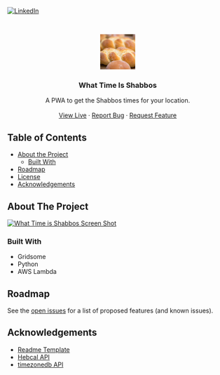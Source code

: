 <!-- [![MIT License][license-shield]][license-url] -->
[![LinkedIn][linkedin-shield]][linkedin-url]

<!-- PROJECT LOGO -->
<br />
<p align="center">
  <a href="https://github.com/dherskowitz/whatTimeIsShabbos">
    <img src="src/favicon.png" alt="Logo" width="80" height="80">
  </a>

  <h3 align="center">What Time Is Shabbos</h3>

  <p align="center">
    A PWA to get the Shabbos times for your location.
    <br />
    <br />
    <a href="https://dollar-to-nis.vercel.app/">View Live</a>
    ·
    <a href="https://github.com/dherskowitz/whatTimeIsShabbos/issues">Report Bug</a>
    ·
    <a href="https://github.com/dherskowitz/whatTimeIsShabbos/issues">Request Feature</a>
  </p>
</p>



<!-- TABLE OF CONTENTS -->
## Table of Contents

* [About the Project](#about-the-project)
  * [Built With](#built-with)
* [Roadmap](#roadmap)
* [License](#license)
* [Acknowledgements](#acknowledgements)
<!-- * [Contact](#contact) -->



<!-- ABOUT THE PROJECT -->
## About The Project

[![What Time is Shabbos Screen Shot][product-screenshot]](https://what-time-is-shabbos.now.sh//screenshot.png)


### Built With

* Gridsome
* Python
* AWS Lambda


<!-- ROADMAP -->
## Roadmap

See the [open issues](https://github.com/dherskowitz/whatTimeIsShabbos/issues) for a list of proposed features (and known issues).


<!-- LICENSE -->
<!-- ## License

Distributed under the MIT License. See `LICENSE` for more information. -->



<!-- CONTACT -->
<!-- ## Contact
Project Link: [https://github.com/dherskowitz/whatTimeIsShabbos](https://github.com/dherskowitz/whatTimeIsShabbos) -->



<!-- ACKNOWLEDGEMENTS -->
## Acknowledgements

* [Readme Template](https://github.com/othneildrew/Best-README-Template)
* [Hebcal API](https://www.hebcal.com/shabbat/)
* [timezonedb API](http://api.timezonedb.com/)





<!-- MARKDOWN LINKS & IMAGES -->
<!-- https://www.markdownguide.org/basic-syntax/#reference-style-links -->
<!-- [contributors-shield]: https://img.shields.io/github/contributors/othneildrew/Best-README-Template.svg?style=flat-square -->
<!-- [contributors-url]: https://github.com/othneildrew/Best-README-Template/graphs/contributors -->
<!-- [forks-shield]: https://img.shields.io/github/forks/othneildrew/Best-README-Template.svg?style=flat-square
[forks-url]: https://github.com/dherskowitz/whatTimeIsShabbos/network/members -->
<!-- [stars-shield]: https://img.shields.io/github/stars/othneildrew/Best-README-Template.svg?style=flat-square
[stars-url]: https://github.com/dherskowitz/whatTimeIsShabbos/stargazers -->
<!-- [issues-shield]: https://img.shields.io/github/issues/othneildrew/Best-README-Template.svg?style=flat-square
[issues-url]: https://github.com/dherskowitz/whatTimeIsShabbos/issues -->
<!-- [license-shield]: https://img.shields.io/github/license/othneildrew/Best-README-Template.svg?style=flat-square
[license-url]: https://github.com/dherskowitz/whatTimeIsShabbos/blob/master/LICENSE.txt -->
[linkedin-shield]: https://img.shields.io/badge/-LinkedIn-black.svg?style=flat-square&logo=linkedin&colorB=555
[linkedin-url]: https://www.linkedin.com/in/daniel-herskowitz-405b95140/
[product-screenshot]: https://what-time-is-shabbos.now.sh/screenshot.png
